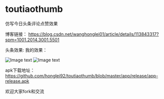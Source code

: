 # toutiaothumb
仿写今日头条评论点赞效果

博客链接：
https://blog.csdn.net/wanghonglei01/article/details/113843317?spm=1001.2014.3001.5501

头条效果:                      我的效果：

![Image text](https://github.com/honglei92/toutiaothumb/blob/master/file/20210218120920417.gif)
![Image text](https://github.com/honglei92/toutiaothumb/blob/master/file/whl.gif)

apk下载地址：
https://github.com/honglei92/toutiaothumb/blob/master/app/release/app-release.apk

欢迎大家fork和交流


